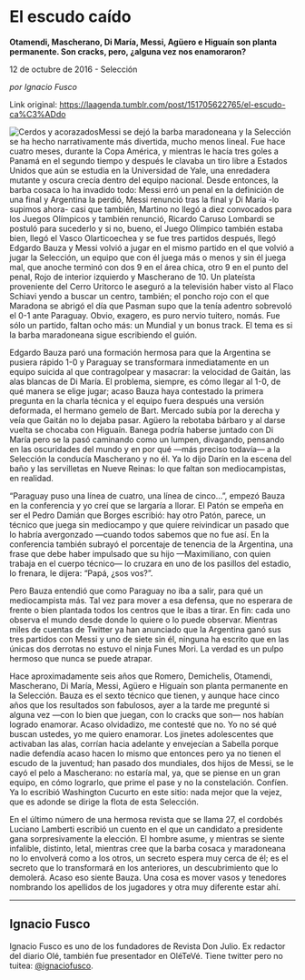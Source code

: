 # El escudo caído

**Otamendi, Mascherano, Di María, Messi, Agüero e Higuaín son planta permanente. Son cracks, pero, ¿alguna vez nos enamoraron?**

12 de octubre de 2016 - Selección

_por Ignacio Fusco_

Link original: https://laagenda.tumblr.com/post/151705622765/el-escudo-ca%C3%ADdo

![Cerdos y acorazados](https://64.media.tumblr.com/fd9279ba28582c8b7fee85ba132e90b2/tumblr_inline_pk2t21ER4L1t6q87u_500.png)Messi se dejó la barba maradoneana y la Selección se ha hecho narrativamente más divertida, mucho menos lineal. Fue hace cuatro meses, durante la Copa América, y mientras le hacía tres goles a Panamá en el segundo tiempo y después le clavaba un tiro libre a Estados Unidos que aún se estudia en la Universidad de Yale, una enredadera mutante y oscura crecía dentro del equipo nacional. Desde entonces, la barba cosaca lo ha invadido todo: Messi erró un penal en la definición de una final y Argentina la perdió, Messi renunció tras la final y Di María -lo supimos ahora- casi que también, Martino no llegó a diez convocados para los Juegos Olímpicos y también renunció, Ricardo Caruso Lombardi se postuló para sucederlo y si no, bueno, el Juego Olímpico también estaba bien, llegó el Vasco Olarticoechea y se fue tres partidos después, llegó Edgardo Bauza y Messi volvió a jugar en el mismo partido en el que volvió a jugar la Selección, un equipo que con él juega más o menos y sin él juega mal, que anoche terminó con dos 9 en el área chica, otro 9 en el punto del penal, Rojo de interior izquierdo y Mascherano de 10. Un plateísta proveniente del Cerro Uritorco le aseguró a la televisión haber visto al Flaco Schiavi yendo a buscar un centro, también; el poncho rojo con el que Maradona se abrigó el día que Pasman supo que la tenía adentro sobrevoló el 0-1 ante Paraguay. Obvio, exagero, es puro nervio tuitero, nomás. Fue sólo un partido, faltan ocho más: un Mundial y un bonus track. El tema es si la barba maradoneana sigue escribiendo el guión.


Edgardo Bauza paró una formación hermosa para que la Argentina se pusiera rápido 1-0 y Paraguay se transformara inmediatamente en un equipo suicida al que contragolpear y masacrar: la velocidad de Gaitán, las alas blancas de Di María. El problema, siempre, es cómo llegar al 1-0, de qué manera se elige jugar; acaso Bauza haya contestado la primera pregunta en la charla técnica y el equipo fuera después una versión deformada, el hermano gemelo de Bart. Mercado subía por la derecha y veía que Gaitán no lo dejaba pasar. Agüero la rebotaba bárbaro y al darse vuelta se chocaba con Higuaín. Banega podría haberse juntado con Di María pero se la pasó caminando como un lumpen, divagando, pensando en las oscuridades del mundo y en por qué —más preciso todavía— a la Selección la conducía Mascherano y no él. Ya lo dijo Darín en la escena del baño y las servilletas en Nueve Reinas: lo que faltan son mediocampistas, en realidad.


“Paraguay puso una línea de cuatro, una línea de cinco…”, empezó Bauza en la conferencia y yo creí que se largaría a llorar. El Patón se empeña en ser el Pedro Damián que Borges escribió: hay otro Patón, parece, un técnico que juega sin mediocampo y que quiere reivindicar un pasado que lo habría avergonzado —cuando todos sabemos que no fue así. En la conferencia también subrayó el porcentaje de tenencia de la Argentina, una frase que debe haber impulsado que su hijo —Maximiliano, con quien trabaja en el cuerpo técnico— lo cruzara en uno de los pasillos del estadio, lo frenara, le dijera: “Papá, ¿sos vos?”. 


Pero Bauza entendió que como Paraguay no iba a salir, para qué un mediocampista más. Tal vez para mover a esa defensa, que no esperara de frente o bien plantada todos los centros que le ibas a tirar. En fin: cada uno observa el mundo desde donde lo quiere o lo puede observar. Mientras miles de cuentas de Twitter ya han anunciado que la Argentina ganó sus tres partidos con Messi y uno de siete sin él, ninguna ha escrito que en las únicas dos derrotas no estuvo el ninja Funes Mori. La verdad es un pulpo hermoso que nunca se puede atrapar.


Hace aproximadamente seis años que Romero, Demichelis, Otamendi, Mascherano, Di María, Messi, Agüero e Higuaín son planta permanente en la Selección. Bauza es el sexto técnico que tienen, y aunque hace cinco años que los resultados son fabulosos, ayer a la tarde me pregunté si alguna vez —con lo bien que juegan, con lo cracks que son— nos habían logrado enamorar. Acaso olvidadizo, me contesté que no. Yo no sé qué buscan ustedes, yo me quiero enamorar. Los jinetes adolescentes que activaban las alas, corrían hacia adelante y envejecían a Sabella porque nadie defendía acaso hacen lo mismo que entonces pero ya no tienen el escudo de la juventud; han pasado dos mundiales, dos hijos de Messi, se le cayó el pelo a Mascherano: no estaría mal, ya, que se piense en un gran equipo, en cómo lograrlo, que prime el pase y no la constelación. Confíen. Ya lo escribió Washington Cucurto en este sitio: nada mejor que la vejez, que es adonde se dirige la flota de esta Selección.


En el último número de una hermosa revista que se llama 27, el cordobés Luciano Lamberti escribió un cuento en el que un candidato a presidente gana sorpresivamente la elección. El hombre asume, y mientras se siente infalible, distinto, letal, mientras cree que la barba cosaca y maradoneana no lo envolverá como a los otros, un secreto espera muy cerca de él; es el secreto que lo transformará en los anteriores, un descubrimiento que lo demolerá. Acaso eso siente Bauza. Una cosa es mover vasos y tenedores nombrando los apellidos de los jugadores y otra muy diferente estar ahí.




---

 Ignacio Fusco
--------------

 Ignacio Fusco es uno de los fundadores de Revista Don Julio. Ex redactor del diario Olé, también fue presentador en OléTeVé. Tiene twitter pero no tuitea: [@ignaciofusco](https://twitter.com/IgnacioFusco).

